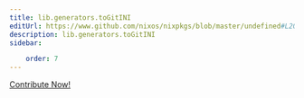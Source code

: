 ```yaml
---
title: lib.generators.toGitINI
editUrl: https://www.github.com/nixos/nixpkgs/blob/master/undefined#L204C14
description: lib.generators.toGitINI
sidebar:

    order: 7
---
```


<a href="https://www.github.com/nixos/nixpkgs/blob/master/undefined#L204C14">Contribute Now!</a>



